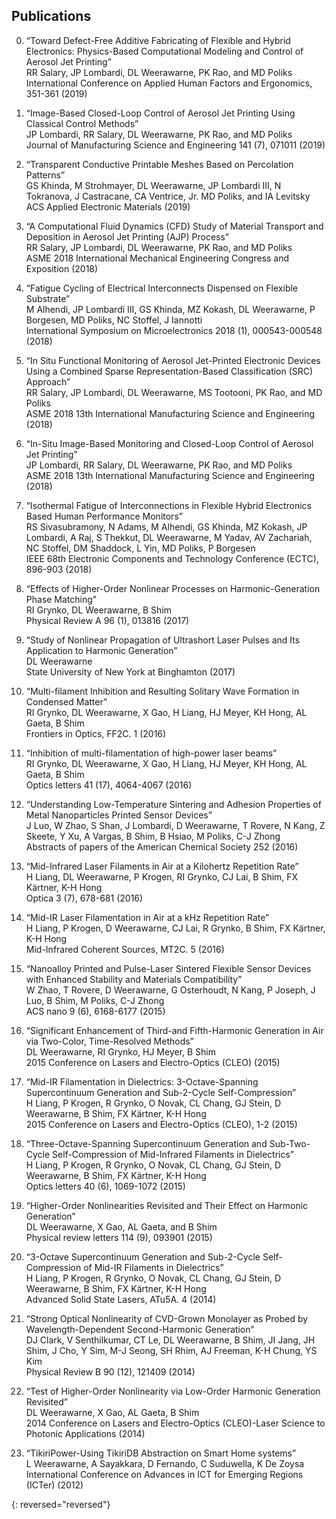 ## Publications 
0.   “Toward Defect-Free Additive Fabricating of Flexible and Hybrid Electronics: Physics-Based Computational Modeling and Control of Aerosol Jet Printing”  
RR Salary, JP Lombardi, DL Weerawarne, PK Rao, and MD Poliks  
International Conference on Applied Human Factors and Ergonomics, 351-361 (2019)    

0.   “Image-Based Closed-Loop Control of Aerosol Jet Printing Using Classical Control Methods”  
JP Lombardi, RR Salary, DL Weerawarne, PK Rao, and MD Poliks  
Journal of Manufacturing Science and Engineering 141 (7), 071011 (2019)    

0.   “Transparent Conductive Printable Meshes Based on Percolation Patterns”  
GS Khinda, M Strohmayer, DL Weerawarne, JP Lombardi III, N Tokranova, J Castracane, CA Ventrice, Jr. MD Poliks, and IA Levitsky  
ACS Applied Electronic Materials (2019)    

0.   “A Computational Fluid Dynamics (CFD) Study of Material Transport and Deposition in Aerosol Jet Printing (AJP) Process”  
RR Salary, JP Lombardi, DL Weerawarne, PK Rao, and MD Poliks  
ASME 2018 International Mechanical Engineering Congress and Exposition (2018)    

0.   “Fatigue Cycling of Electrical Interconnects Dispensed on Flexible Substrate”  
M Alhendi, JP Lombardi III, GS Khinda, MZ Kokash, DL Weerawarne, P Borgesen, MD Poliks, NC Stoffel, J Iannotti  
International Symposium on Microelectronics 2018 (1), 000543-000548 (2018)    

0.   “In Situ Functional Monitoring of Aerosol Jet-Printed Electronic Devices Using a Combined Sparse Representation-Based Classification (SRC) Approach”  
RR Salary, JP Lombardi, DL Weerawarne, MS Tootooni, PK Rao, and MD Poliks  
ASME 2018 13th International Manufacturing Science and Engineering (2018)    

0.   “In-Situ Image-Based Monitoring and Closed-Loop Control of Aerosol Jet Printing”  
JP Lombardi, RR Salary, DL Weerawarne, PK Rao, and MD Poliks  
ASME 2018 13th International Manufacturing Science and Engineering (2018)    

0.   “Isothermal Fatigue of Interconnections in Flexible Hybrid Electronics Based Human Performance Monitors”  
RS Sivasubramony, N Adams, M Alhendi, GS Khinda, MZ Kokash, JP Lombardi, A Raj, S Thekkut, DL Weerawarne, M Yadav, AV Zachariah, NC Stoffel, DM Shaddock, L Yin, MD Poliks, P Borgesen  
IEEE 68th Electronic Components and Technology Conference (ECTC), 896-903 (2018)    

0.   “Effects of Higher-Order Nonlinear Processes on Harmonic-Generation Phase Matching”  
RI Grynko, DL Weerawarne, B Shim  
Physical Review A 96 (1), 013816 (2017)    

0.   “Study of Nonlinear Propagation of Ultrashort Laser Pulses and Its Application to Harmonic Generation”  
DL Weerawarne  
State University of New York at Binghamton (2017)    

0.   “Multi-filament Inhibition and Resulting Solitary Wave Formation in Condensed Matter”  
RI Grynko, DL Weerawarne, X Gao, H Liang, HJ Meyer, KH Hong, AL Gaeta, B Shim  
Frontiers in Optics, FF2C. 1 (2016)    
0.   “Inhibition of multi-filamentation of high-power laser beams”  
RI Grynko, DL Weerawarne, X Gao, H Liang, HJ Meyer, KH Hong, AL Gaeta, B Shim  
Optics letters 41 (17), 4064-4067 (2016)    

0.   “Understanding Low-Temperature Sintering and Adhesion Properties of Metal Nanoparticles Printed Sensor Devices”  
J Luo, W Zhao, S Shan, J Lombardi, D Weerawarne, T Rovere, N Kang, Z Skeete, Y Xu, A Vargas, B Shim, B Hsiao, M Poliks, C-J Zhong  
Abstracts of papers of the American Chemical Society 252 (2016)    

0.   “Mid-Infrared Laser Filaments in Air at a Kilohertz Repetition Rate”  
H Liang, DL Weerawarne, P Krogen, RI Grynko, CJ Lai, B Shim, FX Kärtner, K-H Hong  
Optica 3 (7), 678-681 (2016)    

0.   “Mid-IR Laser Filamentation in Air at a kHz Repetition Rate”  
H Liang, P Krogen, D Weerawarne, CJ Lai, R Grynko, B Shim, FX Kärtner, K-H Hong  
Mid-Infrared Coherent Sources, MT2C. 5 (2016)  

0.   “Nanoalloy Printed and Pulse-Laser Sintered Flexible Sensor Devices with Enhanced Stability and Materials Compatibility”  
W Zhao, T Rovere, D Weerawarne, G Osterhoudt, N Kang, P Joseph, J Luo, B Shim, M Poliks, C-J Zhong  
ACS nano 9 (6), 6168-6177 (2015)    

0.   “Significant Enhancement of Third-and Fifth-Harmonic Generation in Air via Two-Color, Time-Resolved Methods”  
DL Weerawarne, RI Grynko, HJ Meyer, B Shim  
2015 Conference on Lasers and Electro-Optics (CLEO) (2015)    

0.   “Mid-IR Filamentation in Dielectrics: 3-Octave-Spanning Supercontinuum Generation and Sub-2-Cycle Self-Compression”  
H Liang, P Krogen, R Grynko, O Novak, CL Chang, GJ Stein, D Weerawarne, B Shim, FX Kärtner, K-H Hong  
2015 Conference on Lasers and Electro-Optics (CLEO), 1-2 (2015)    

0.   “Three-Octave-Spanning Supercontinuum Generation and Sub-Two-Cycle Self-Compression of Mid-Infrared Filaments in Dielectrics”  
H Liang, P Krogen, R Grynko, O Novak, CL Chang, GJ Stein, D Weerawarne, B Shim, FX Kärtner, K-H Hong  
Optics letters 40 (6), 1069-1072 (2015)    

0.   “Higher-Order Nonlinearities Revisited and Their Effect on Harmonic Generation”  
DL Weerawarne, X Gao, AL Gaeta, and B Shim  
Physical review letters 114 (9), 093901 (2015)    

0.   “3-Octave Supercontinuum Generation and Sub-2-Cycle Self-Compression of Mid-IR Filaments in Dielectrics”  
H Liang, P Krogen, R Grynko, O Novak, CL Chang, GJ Stein, D Weerawarne, B Shim, FX Kärtner, K-H Hong  
Advanced Solid State Lasers, ATu5A. 4 (2014)    

0.   “Strong Optical Nonlinearity of CVD-Grown Monolayer as Probed by Wavelength-Dependent Second-Harmonic Generation”  
DJ Clark, V Senthilkumar, CT Le, DL Weerawarne, B Shim, JI Jang, JH Shim, J Cho, Y Sim, M-J Seong, SH Rhim, AJ Freeman, K-H Chung, YS Kim  
Physical Review B 90 (12), 121409 (2014)    

0.   “Test of Higher-Order Nonlinearity via Low-Order Harmonic Generation Revisited”  
DL Weerawarne, X Gao, AL Gaeta, B Shim  
2014 Conference on Lasers and Electro-Optics (CLEO)-Laser Science to Photonic Applications (2014)    

0.   “TikiriPower-Using TikiriDB Abstraction on Smart Home systems”  
L Weerawarne, A Sayakkara, D Fernando, C Suduwella, K De Zoysa  
International Conference on Advances in ICT for Emerging Regions (ICTer) (2012)    

{: reversed="reversed"}

